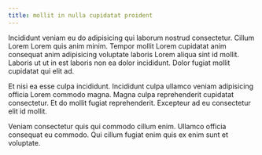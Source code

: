 ```yaml
---
title: mollit in nulla cupidatat proident
---
```


Incididunt veniam eu do adipisicing qui laborum nostrud consectetur. Cillum Lorem Lorem quis anim minim. Tempor mollit Lorem cupidatat anim consequat anim adipisicing voluptate laboris Lorem aliqua sint id mollit. Laboris ut ut in est laboris non ea dolor incididunt. Dolor fugiat mollit cupidatat qui elit ad.

Et nisi ea esse culpa incididunt. Incididunt culpa ullamco veniam adipisicing officia Lorem commodo magna. Magna culpa reprehenderit cupidatat consectetur. Et do mollit fugiat reprehenderit. Excepteur ad eu consectetur elit id mollit.

Veniam consectetur quis qui commodo cillum enim. Ullamco officia consequat eu commodo. Qui cillum fugiat enim quis ex enim sunt et voluptate.